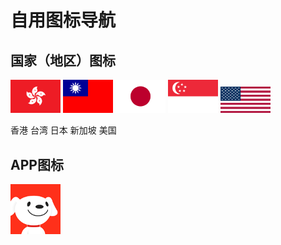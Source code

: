 # 自用图标导航
## 国家（地区）图标
<img src="https://github.com/xioazeng/icon/raw/master/HK.png" alt="香港" width="80"/> <img src="https://github.com/xioazeng/icon/blob/master/TW.png" alt="台湾" width="80"/> <img src="https://github.com/xioazeng/icon/blob/master/JP.png" alt="日本" width="80"/> <img src="https://github.com/xioazeng/icon/blob/master/SG.png" alt="新加坡" width="80"/> <img src="https://github.com/xioazeng/icon/blob/master/US.png" alt="美国" width="80"/>
<p>  香港    台湾    日本    新加坡    美国</p>

## APP图标
<img src="https://github.com/xioazeng/icon/raw/master/JD.png" alt="京东" width="80"/>




